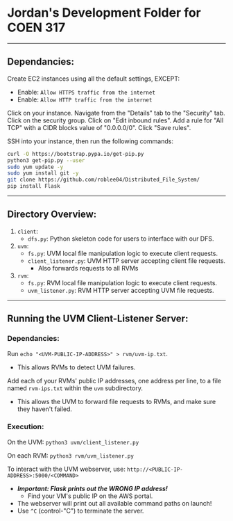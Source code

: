 # Jordan's Development Folder for COEN 317

--------------------------------------------------------------------
## Dependancies:

Create EC2 instances using all the default settings, EXCEPT:
* Enable: `Allow HTTPS traffic from the internet`
* Enable: `Allow HTTP traffic from the internet`

Click on your instance. Navigate from the "Details" tab to the "Security" tab.
Click on the security group. Click on "Edit inbound rules".
Add a rule for "All TCP" with a CIDR blocks value of "0.0.0.0/0". Click "Save rules".

SSH into your instance, then run the following commands:

```sh
curl -O https://bootstrap.pypa.io/get-pip.py
python3 get-pip.py --user
sudo yum update -y
sudo yum install git -y
git clone https://github.com/roblee04/Distributed_File_System/
pip install Flask
```

--------------------------------------------------------------------
## Directory Overview:

1. `client`:
   * `dfs.py`: Python skeleton code for users to interface with our DFS.
2. `uvm`:
   * `fs.py`: UVM local file manipulation logic to execute client requests.
   * `client_listener.py`: UVM HTTP server accepting client file requests.
     - Also forwards requests to all RVMs
2. `rvm`:
   * `fs.py`: RVM local file manipulation logic to execute client requests.
   * `uvm_listener.py`: RVM HTTP server accepting UVM file requests.


--------------------------------------------------------------------
## Running the UVM Client-Listener Server:

### Dependancies:
Run `echo "<UVM-PUBLIC-IP-ADDRESS>" > rvm/uvm-ip.txt`.
* This allows RVMs to detect UVM failures.

Add each of your RVMs' public IP addresses, one address per line, to a file named `rvm-ips.txt` within the `uvm` subdirectory.
* This allows the UVM to forward file requests to RVMs, and make sure they haven't failed.


### Execution:
On the UVM: `python3 uvm/client_listener.py`

On each RVM: `python3 rvm/uvm_listener.py`

To interact with the UVM webserver, use: `http://<PUBLIC-IP-ADDRESS>:5000/<COMMAND>`
* ___Important: Flask prints out the WRONG IP address!___
  - Find your VM's public IP on the AWS portal.
* The webserver will print out all available command paths on launch!
* Use `^C` (control-"C") to terminate the server.
